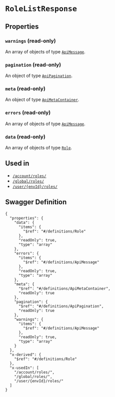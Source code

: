 # `RoleListResponse` #







## Properties ##

### `warnings` (read-only) ###




An array of 
objects of type [`ApiMessage`](./../definitions/ApiMessage.mkd).


### `pagination` (read-only) ###




An object of type [`ApiPagination`](./../definitions/ApiPagination.mkd).



### `meta` (read-only) ###




An object of type [`ApiMetaContainer`](./../definitions/ApiMetaContainer.mkd).



### `errors` (read-only) ###




An array of 
objects of type [`ApiMessage`](./../definitions/ApiMessage.mkd).


### `data` (read-only) ###




An array of 
objects of type [`Role`](./../definitions/Role.mkd).




## Used in ##

  + [`/account/roles/`](./../rest/api/v1beta0/account/roles/)
  + [`/global/roles/`](./../rest/api/v1beta0/global/roles/)
  + [`/user/{envId}/roles/`](./../rest/api/v1beta0/user/{envId}/roles/)

## Swagger Definition ##

    {
      "properties": {
        "data": {
          "items": {
            "$ref": "#/definitions/Role"
          }, 
          "readOnly": true, 
          "type": "array"
        }, 
        "errors": {
          "items": {
            "$ref": "#/definitions/ApiMessage"
          }, 
          "readOnly": true, 
          "type": "array"
        }, 
        "meta": {
          "$ref": "#/definitions/ApiMetaContainer", 
          "readOnly": true
        }, 
        "pagination": {
          "$ref": "#/definitions/ApiPagination", 
          "readOnly": true
        }, 
        "warnings": {
          "items": {
            "$ref": "#/definitions/ApiMessage"
          }, 
          "readOnly": true, 
          "type": "array"
        }
      }, 
      "x-derived": {
        "$ref": "#/definitions/Role"
      }, 
      "x-usedIn": [
        "/account/roles/", 
        "/global/roles/", 
        "/user/{envId}/roles/"
      ]
    }
